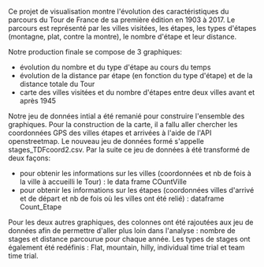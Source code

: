 Ce projet de visualisation montre l'évolution des caractéristiques du parcours du Tour de France de sa première édition en 1903 à 2017.
Le parcours est représenté par les villes visitées, les étapes, les types d'étapes (montagne, plat, contre la montre), le nombre d'étape et leur distance.

Notre production finale se compose de 3 graphiques:
  - évolution du nombre et du type d'étape au cours du temps
  - évolution de la distance par étape (en fonction du type d'étape) et de la distance totale du Tour
  - carte des villes visitées et du nombre d'étapes entre deux villes avant et après 1945

Notre jeu de données intial a été remanié pour construire l'ensemble des graphiques.
Pour la construction de la carte, il a fallu aller chercher les coordonnées GPS des villes étapes et arrivées à l'aide de l'API openstreetmap. Le  nouveau jeu de données formé s'appelle stages_TDFcoord2.csv. Par la suite ce jeu de données à été transformé de deux façons:
  - pour obtenir les informations sur les villes (coordonnées et nb de fois à la ville à accueilli le Tour) : le data frame COuntVille
  - pour obtenir les informations sur les étapes (coordonnées villes d'arrivé et de départ et nb de fois où les villes ont été relié) : dataframe Count_Etape
 
Pour les deux autres graphiques, des colonnes ont été rajoutées aux jeu de données afin de permettre d'aller plus loin dans l'analyse : nombre de stages et distance parcourue pour chaque année.
Les types de stages ont également été redéfinis : Flat, mountain, hilly, individual time trial et team time trial.


